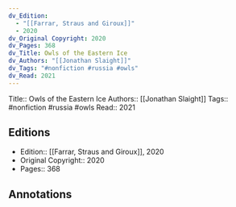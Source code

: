 ```yaml
---
dv_Edition:
  - "[[Farrar, Straus and Giroux]]"
  - 2020
dv_Original Copyright: 2020
dv_Pages: 368
dv_Title: Owls of the Eastern Ice
dv_Authors: "[[Jonathan Slaight]]"
dv_Tags: "#nonfiction #russia #owls"
dv_Read: 2021
---
```

Title::  Owls of the Eastern Ice
Authors::  [[Jonathan Slaight]]
Tags::  #nonfiction #russia #owls
Read::  2021

## Editions
- Edition::  [[Farrar, Straus and Giroux]], 2020
- Original Copyright::  2020
- Pages::  368

## Annotations
